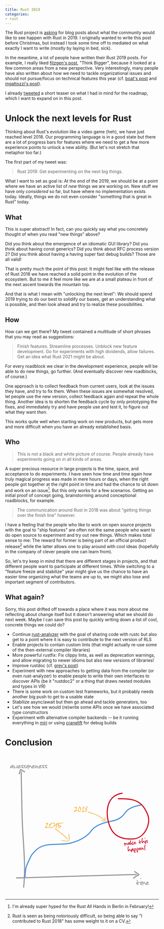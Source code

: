 ```yaml
---
title: Rust 2019
categories:
- rust
---
```


The Rust project is [asking] for blog posts
about what the community would like to see happen with Rust in 2019.
I originally wanted to write this post before Christmas,
but instead I took some time off
to mediated on what exactly I want to write
(mostly by laying in bed, sick).

In the meantime,
a lot of people have written their Rust 2019 posts.
For example, I really liked [fitzgen's post],
"Think Bigger",
because it looked at a few common areas from a new perspective.
Very interestingly,
many people have also written about
how we need to tackle organizational issues
and should not pursue/focus on technical features this year
(cf. [boat's post] and [mgattozzi's post]).

I already [tweeted] a short teaser
on what I had in mind for the roadmap,
which I want to expand on in this post.

# Unlock the next levels for Rust

Thinking about Rust's evolution like a video game (heh),
we have just reached level 2018.
Our programming language is in a good state
but there are a lot of progress bars for features
where we need to get a few more experience points
to unlock a new ability.
(But let's not stretch that metaphor too far.)

The first part of my tweet was:

> Rust 2019: Get experimenting on the next big things. 

What I want to set as goal is:
At the end of the 2019,
we should be at a point where we have
an active list of _new_ things we are working on.
New stuff we have only *considered* so far,
but have where no implementation exists today.
Ideally,
things we do not even consider
"something that is great in Rust"
today.

## What

This is super abstract!
In fact,
can you quickly say what you concretely thought of
when you read "new things" above?

Did you think about the emergence of an idiomatic GUI library?
Did you think about having const generics?
Did you think about RFC process version 2?
Did you think about having a having super fast debug builds?
Those are all valid!

That is pretty much the point of this post:
It might feel like with the release of Rust 2018
we have reached a solid point in the evolution of the ecosystem.
But to me it feel more like we are at a small plateau
in front of the next ascent towards the mountain top.

And that is what I mean with "unlocking the next level":
We should spend 2019 trying to do our best to
solidify our bases,
get an understanding what is possible,
and then look ahead and try to realize these possibilities.

## How

How can we get there?
My tweet contained a multitude of short phrases
that you may read as suggestions:

> Finish features. Streamline processes. Unblock new feature development. Go for experiments with high dividends, allow failures. Get an idea what Rust 2021 might be about.

For every roadblock we clear in the development experience,
people will be able to do new things,
go further.
(And eventually discover new roadblocks, of course.)

One approach is to collect feedback from current users,
look at the issues they have,
and try to fix them.
When these issues are somewhat resolved,
let people use the new version,
collect feedback again and repeat the whole thing.
Another idea is to shorten the feedback cycle
by only prototyping the fixes,
and immediately try and have people use and test it,
to figure out what they want *then*.

This works quite well when starting work on new products,
but gets more and more difficult when you have an already established basis.

## Who

> This is not a black and white picture of course. People already have experiments going on in all kinds of areas.

A super precious resource in large projects
is the time, space, and acceptance to do experiments.
I have seen how time and time again how
truly magical progress was made in mere hours or days,
when the right people got together at the right point in time
and had the chance to sit down and work on an issue[^2].
But this only works for a few scenarios.
Getting an initial proof of concept going,
brainstorming around conceptional roadblocks,
for example.

[^2]: I'm already super hyped for the Rust All Hands in Berlin in February!

> The communication around Rust in 2018 was about "getting things over the finish line" however.

I have a feeling that
the people who like to work on open source projects
with the goal to "ship features"
are often not the same people
who want to do open source to experiment
and try out new things.
Which makes total sense to me:
The reward for former is being part of an official product release[^1]
while the latter allows one to play around with cool ideas
(hopefully in the company of clever people one can learn from).

[^1]: Rust is seen as being notoriously difficult, so being able to say "I contributed to Rust 2018" has some weight to it on a CV.

So,
let's try keep in mind that there are different stages in projects,
and that different people want to participate at different times.
While switching to a "feature freeze and stabilize" year
might give us the chance to have an easier time organizing what the teams are up to,
we might also lose and important segment of contributors.

## What again?

Sorry, this post drifted off towards a place
where it was more about me reflecting about change itself
but it doesn't answering what we should do next week.
Maybe I can save this post by quickly writing down a list
of cool, concrete things we could do?

- Continue [rust-analyzer]
  with the goal of sharing code with rustc
  but also get to a point where it is easy to contribute to the next version of RLS
- Enable projects to contain custom lints
  (that might actually re-use some of the then-external compiler libraries)
- More powerful rustfix:
  Fix clippy lints, as well as deprecation warnings,
  and allow migrating to newer idioms but also new versions of libraries!
- Improve rustdoc (cf. [grey's post])
- Experiment with new approaches to getting data from the compiler
  (or even rust-analyzer)
  to enable people to write their own interfaces to discover APIs
  (be it "rustdoc2" or a thing that draws nested modules and types in VR)
- There is some work on custom test frameworks,
  but it probably needs another big push to get to a usable state
- Stabilize async/await but then go ahead and tackle generators, too
- Let's see how we would (re)write some APIs once we have associated type constructors
- Experiment with alternative compiler backends --
  be it running everything in [miri] or using [cranelift] for debug builds


[asking]: https://blog.rust-lang.org/2018/12/06/call-for-rust-2019-roadmap-blogposts.html
[tweeted]: https://twitter.com/killercup/status/1072440660416962561
[fitzgen's post]: http://fitzgeraldnick.com/2018/12/11/rust-2019-think-bigger.html
[boat's post]: https://boats.gitlab.io/blog/post/rust-2019/
[mgattozzi's post]: https://mgattozzi.com/rust-in-2019-the-next-year-and-edition/
[rust-analyzer]: https://github.com/rust-analyzer/rust-analyzer
[cranelift]: https://github.com/CraneStation/cranelift
[miri]: https://github.com/solson/miri
[grey's post]: https://quietmisdreavus.net/code/2018/12/07/rust-in-the-new-age/

# Conclusion

<svg xmlns="http://www.w3.org/2000/svg" viewBox="0 0 573 526">
  <g fill="none" fill-rule="evenodd">
    <path d="M59.867 66.738c1.418 62.98 1.943 125.988 4.254 188.942 2.977 81.104 13.837 161.65 4.715 242.66M40.8 462.563c150.235-3.544 299.569-9.862 449.876-12.583M52.094 77.344c8.644-28.624 3.05-14.173 22.187-8.512M481.059 437.938c32.5 20.492 12.359 7.937-3.18 26.535" stroke="#979797" stroke-width="4"/>
    <path d="M30.324 42.86l1.477.562c.078 1.36-.305 3.164-1.149 5.414l-.21 1.617c.03 1.547.718 2.899 2.062 4.055l.117 1.195c-.562.078-1.023.117-1.383.117-.953 0-2.086-.953-3.398-2.86l-.375-1.71-.094-.586-.187.023c-3.016 2.813-5.29 4.274-6.82 4.383-.907-.11-1.477-.406-1.712-.89l-.164-1.102c1.016-6.61 4.961-10.015 11.836-10.219zm-8.765 9.093l1.101-.82c3.547-2.766 5.555-4.781 6.024-6.047h-.188c-4.047 1.39-6.36 3.68-6.937 6.867zm22.921-8.976l.657.937-.235.75 1.946 8.977c-.032.812-.461 1.492-1.29 2.039h-.21l-1.524-1.055c-.422-.406-.633-.672-.633-.797h-.234l-.281-.21-.305-.235-1.336.445-2.484.54 2.062-.727-3.867 1.125-.867-.375-.656.187c0 .25.218.375.656.375v.352h-.211c-1.875-.86-2.813-1.852-2.813-2.977-.28 0-.421-.375-.421-1.125.03-1.187.82-3.18 2.367-5.976l.21-.188h.446c.703.313 1.055.805 1.055 1.477v.187l-.422.563v.187l.21 1.313c-1 .5-1.5 1.25-1.5 2.25v.937c.36.625.954.875 1.782.75l1.008-.187 3.445-1.22c.688-.327 1.258-.194 1.711.4l1.313.867.304.328-.96-3.61a23.214 23.214 0 0 1-.633-5.367c.359-.625.93-.937 1.71-.937zm9.47.421h.96c.922 0 1.64.477 2.156 1.43v1.219c0 .719-.718 2.14-2.156 4.266 0 .953-.242 1.43-.726 1.43h-.727l-1.43-1.22v-.21c0-.547.72-1.97 2.157-4.266v-.211c-2.72 1.922-4.079 3.758-4.079 5.508v.187c0 .735.32 1.211.961 1.43h.961c1.047 0 4.172-.68 9.375-2.04h.47v.423c-2.329 1.969-5.29 3.187-8.884 3.656h-1.687c-2.719-.281-4.078-1.437-4.078-3.469v-.797c0-2.265 1.843-4.64 5.53-7.125l1.196-.21zm10.968-.093h2.016c1.75 0 2.625.882 2.625 2.648l-.797.234-2.227-.445-.21.211h-.188l-.211-.21h-.211l-.586.21-.211-.21v.21l-.211-.21h-.187l-1.618.866c.063.547 1.813 2.243 5.25 5.086.797.97 1.196 1.782 1.196 2.438L68.34 55c-4.172 0-6.258-.953-6.258-2.86v-.234l1.008-1.312c-2.14-2.157-3.281-3.922-3.422-5.297.594-1.328 2.344-1.992 5.25-1.992zm-.234 8.46l.257.352.375.188.586.258-1.265-1.008.047.21zm9.468-8.273c5.485 1.313 8.227 3.953 8.227 7.922C80.05 53.804 78.035 55 76.332 55c-2.281 0-4.055-1.453-5.32-4.36-.438 0-.758-1.187-.961-3.562 0-2.39 1.367-3.586 4.101-3.586zm.563 2.672c-1.172-.094-1.758.273-1.758 1.102l1.055 3.21-1.125-1.874c.953 2.39 2.031 3.812 3.234 4.265 2.344-.937 3.516-1.844 3.516-2.719-.282-2.015-1.922-3.343-4.922-3.984zm9.726-4.477c2.11 0 3.711 2.227 4.805 6.68h.422c.781-3.297 1.89-4.945 3.328-4.945 1.438.297 3.18 2.687 5.227 7.172.5.797 1.539 1.867 3.117 3.21v.235c0 .875-.281 1.445-.844 1.711-1.078 0-2.742-1.633-4.992-4.898-.875-2.125-1.64-3.446-2.297-3.961-.5.437-1.469 2.742-2.906 6.914l-.211.234h-.633c-.844-.281-2.031-3.078-3.562-8.39l-.188-.235h-.21l-.423 1.969v.984c0 2.797.899 6.078 2.696 9.844v.773h-.399c-2.36-.828-3.89-4.617-4.594-11.367v-.984c0-2.36.555-4.008 1.664-4.946zm21.774 1.711h.96c.923 0 1.641.477 2.157 1.43v1.219c0 .719-.719 2.14-2.156 4.266 0 .953-.242 1.43-.727 1.43h-.726l-1.43-1.22v-.21c0-.547.719-1.97 2.156-4.266v-.211c-2.719 1.922-4.078 3.758-4.078 5.508v.187c0 .735.32 1.211.961 1.43h.961c1.047 0 4.172-.68 9.375-2.04h.469v.423c-2.328 1.969-5.29 3.187-8.883 3.656h-1.688c-2.718-.281-4.078-1.437-4.078-3.469v-.797c0-2.265 1.844-4.64 5.532-7.125l1.195-.21zm6.398-.304h.797c.813.672 1.219 1.375 1.219 2.11l-.211.937.21 4.195h.212c1.578-3.734 2.992-5.602 4.242-5.602.984 0 1.922 2.18 2.813 6.54.625 1.406 1.367 2.109 2.226 2.109l.82-.235.797.704v.937c0 .531-.742.914-2.226 1.148h-.797c-.969-.5-1.844-1.43-2.625-2.789-.469-.89-.945-2.445-1.43-4.664-.203 0-.672.852-1.406 2.555-1.61 2.64-2.82 3.961-3.633 3.961-.969 0-1.508-1.398-1.617-4.195v-7.008l.61-.703zm19.125.304h.961c.922 0 1.64.477 2.156 1.43v1.219c0 .719-.718 2.14-2.156 4.266 0 .953-.242 1.43-.726 1.43h-.727l-1.43-1.22v-.21c0-.547.72-1.97 2.157-4.266v-.211c-2.72 1.922-4.078 3.758-4.078 5.508v.187c0 .735.32 1.211.96 1.43h.961c1.047 0 4.172-.68 9.375-2.04h.47v.423c-2.329 1.969-5.29 3.187-8.884 3.656h-1.687c-2.719-.281-4.078-1.437-4.078-3.469v-.797c0-2.265 1.843-4.64 5.531-7.125l1.195-.21zm10.969-.093h2.016c1.75 0 2.625.882 2.625 2.648l-.797.234-2.227-.445-.21.211h-.188l-.211-.21h-.211l-.586.21-.211-.21v.21l-.21-.21h-.188l-1.618.866c.063.547 1.813 2.243 5.25 5.086.797.97 1.196 1.782 1.196 2.438l-1.008.867c-4.172 0-6.258-.953-6.258-2.86v-.234l1.008-1.312c-2.14-2.157-3.281-3.922-3.422-5.297.594-1.328 2.344-1.992 5.25-1.992zm-.234 8.46l.257.352.375.188.586.258-1.265-1.008.047.21zm10.547-8.46h2.015c1.75 0 2.625.882 2.625 2.648l-.797.234-2.226-.445-.211.211h-.188l-.21-.21h-.212l-.586.21-.21-.21v.21l-.211-.21h-.188l-1.617.866c.062.547 1.812 2.243 5.25 5.086.797.97 1.195 1.782 1.195 2.438l-1.008.867c-4.171 0-6.257-.953-6.257-2.86v-.234l1.007-1.312c-2.14-2.157-3.28-3.922-3.421-5.297.593-1.328 2.343-1.992 5.25-1.992zm-.235 8.46l.258.352.375.188.586.258-1.266-1.008.047.21zM491.219 469.04h.89c.563 0 1.266 2.788 2.11 8.366l.351.985 2.813-.258c4 0 6 .492 6 1.476l-.352.493-.187-.235-.867.492-.188-.257h-.164l-.703.257v-.257l-.188.257h-.515v-.257l-4.946.492c1.063 2.89 1.594 4.867 1.594 5.93-.484.828-1.078 1.32-1.781 1.476-1.781 0-3.953-1.148-6.516-3.445-.625-.828-.976-1.485-1.054-1.97 0-1.218 1.586-2.452 4.757-3.702v-.492c-.937-3.563-1.406-6.11-1.406-7.641v-1.219l.352-.492zm-.54 14.272v.258c1.47.985 2.532 1.477 3.188 1.477h.352c-.594-2.469-1.063-3.703-1.406-3.703h-.352l-1.078.492c0 .5-.235.992-.703 1.476zm13.407-20.18h.844c1.28 0 1.922.665 1.922 1.993v.844c-.188.562-.743.844-1.664.844-.594 0-1.235-.657-1.922-1.97.187-1.14.46-1.71.82-1.71zm-.024 13.243h1.196c.375.11.765.773 1.172 1.992l-.235 3.961c0 1.313.477 2.734 1.43 4.266v.562l-.703.844h-.727c-1.89 0-2.836-1.89-2.836-5.672v-2.273c0-2.453.235-3.68.704-3.68zm5.297-1.688c2.11 0 3.711 2.227 4.805 6.68h.422c.781-3.297 1.89-4.945 3.328-4.945 1.438.297 3.18 2.687 5.227 7.172.5.797 1.539 1.867 3.117 3.21v.235c0 .875-.281 1.445-.844 1.711-1.078 0-2.742-1.633-4.992-4.898-.875-2.125-1.64-3.446-2.297-3.961-.5.437-1.469 2.742-2.906 6.914l-.211.234h-.633c-.844-.281-2.031-3.078-3.563-8.39l-.187-.235h-.21l-.423 1.969v.984c0 2.797.899 6.078 2.695 9.844v.773h-.398c-2.36-.828-3.89-4.617-4.594-11.367v-.984c0-2.36.555-4.008 1.664-4.945zm21.774 1.711h.96c.923 0 1.641.477 2.157 1.43v1.219c0 .719-.719 2.14-2.156 4.265 0 .954-.242 1.43-.727 1.43h-.726l-1.43-1.219v-.21c0-.547.719-1.97 2.156-4.266v-.211c-2.719 1.922-4.078 3.758-4.078 5.508v.187c0 .735.32 1.211.961 1.43h.96c1.048 0 4.173-.68 9.376-2.04h.469v.423c-2.328 1.969-5.29 3.187-8.883 3.656h-1.688c-2.718-.281-4.078-1.437-4.078-3.469v-.797c0-2.265 1.844-4.64 5.531-7.125l1.196-.21z" fill="#9B9B9B"/>
    <path d="M73.996 460.25c.7-13.647.8-26.715 5.16-40.094 4.015-12.319 10.242-23.805 15.574-35.613 4.78-10.584 8.39-12.436 16.118-21.164 34.264-38.697 91.36-18.71 134.754-30.758 32.684-9.075 60.66-24.004 75.43-45.172 14.769-21.168 49.435-31.216 76.788-36.16 40.504-7.32 48.047-32.343 57.762-40.27 14.48-11.812 33.518-16.57 50.91-19.566" stroke="#4A90E2" stroke-width="4"/>
    <g>
      <path d="M185.797 279.113c7.402 6.175 37.472 26.024 46.687 39.594M209.82 323.05c30.5 4.653 31.438 6.421 27.426-24.046" stroke="#F5A623" stroke-width="2"/>
      <path d="M156.798 257.646h1.353c1.254.657 1.881 1.612 1.881 2.866 0 2.508-3.017 7.26-9.053 14.256l.124.14h.14c5.309-.55 8.736-.826 10.283-.826h.809l.545-.123c1.172.363 1.758.768 1.758 1.213-.117.422-.387.785-.809 1.09l-2.566-.282c-1.22 0-4.512.317-9.88.95-1.898 0-2.847-.633-2.847-1.899 0-.293 2.39-3.281 7.172-8.965 1.523-2.46 2.338-4.312 2.443-5.554v-.405c-.105-.363-.556-.545-1.353-.545-1.5.422-2.402.874-2.707 1.354v.264c.797.726 1.289 1.09 1.476 1.09v.28l-.808.528h-.14c-.786 0-1.688-.539-2.708-1.617v-1.354c1.57-1.64 3.2-2.46 4.887-2.46zm22.922 0h.949l.123.159.14-.159h.141c1.453.2 2.672.791 3.656 1.776l.81 2.25c0 4.957-2.304 9.152-6.91 12.586l-5.273 2.426v-.176c-.386.222-1.423.387-3.11.492-1.43 0-2.831-.914-4.202-2.742-.54-1.254-.809-2.385-.809-3.393.188-2.261 1.002-4.623 2.444-7.084-1.207.645-2.069 1.559-2.584 2.742l-.387.791-.14-.158h-.264v.158h.263c-.152 1.407-.38 2.11-.685 2.11l-.668-.65.14-.159-.421-.808v-.809c1.629-3.469 5.191-6.21 10.687-8.227 2.684-.75 4.717-1.125 6.1-1.125zm-4.342 2.426l-.668-.176-.809.176.123.158v.317h-.404v-.317h-.123c-.504.54-1.002.81-1.494.81l.14 1.124c0 .492-.585.973-1.757 1.441-2.168 2.543-3.252 4.963-3.252 7.26 0 2.567 1.26 4.02 3.78 4.36 1.944 0 4.745-1.237 8.401-3.71 1.336-1.124 2.508-2.63 3.516-4.517.809-1.934 1.213-3.545 1.213-4.834 0-1.523-1.488-2.437-4.465-2.742l-.545.158h-.123l-.281-.316-.668.316-.14-.158v-.158c-1.63.129-2.444.398-2.444.808zm19.582-2.584c.762.258 1.143.838 1.143 1.74v.124c-1.98 3.972-3.47 8.742-4.465 14.308v.123c.258.598.386 1.36.386 2.285 0 .551-.34.862-1.02.932h-.509c-.492 0-.79-.715-.896-2.145 0-2.214 1.06-6.398 3.181-12.55-4.066 4.324-6.445 7.13-7.136 8.42l-.897.386c-.598-.257-.896-.656-.896-1.195v-.404c5.261-6.012 8.964-10.02 11.109-12.024zm15.31 0h2.409c2.918.235 4.377.54 4.377.914v.159c0 .304-.756.609-2.268.914l-2.408-.141c-3.75 0-7.072.562-9.967 1.687-1.664 1.372-2.871 3.622-3.621 6.75v.932l5.291-1.23h1.195c1.547 0 2.655.972 3.323 2.918v.158c-.88 2.18-3.293 4.178-7.243 5.994-.515.305-1.02.457-1.511.457h-1.354c-1.71-.223-2.566-.738-2.566-1.547l.158-.14 1.652.298.457-.158v.158c1.887-.257 4.348-1.74 7.383-4.447l.457-.773v-.159c0-.328-.504-.586-1.512-.773l-5.572 1.389h-.914c-1.008-.657-1.512-1.63-1.512-2.918 0-1.184.557-2.825 1.67-4.922-.902 0-1.353-.563-1.353-1.688.457-.62 2.367-1.646 5.73-3.076l7.7-.756z" fill="#F5A623"/>
    </g>
    <g>
      <path d="M369.918 247.473c-20.32-17.017-34.541-21.833-60.77-29.907M371.727 237.766c.69 17.371 4.835 13.304-12.622 12.011" stroke="#F5A623" stroke-width="2"/>
      <path d="M265.188 198.813c.78.085 1.34.242 1.675.468.586.657.88 1.125.88 1.406v.34c0 1.828-.47 3.395-1.407 4.7 0 .273-1.723 2.308-5.168 6.105 0 .094-.54.742-1.617 1.945h.07c3.422-1.75 6.129-2.625 8.121-2.625h.867c1.055 0 1.817.407 2.286 1.22v.128c0 .938-.223 1.406-.668 1.406l-.211-.129h-.668l-.399.059-2.015-.328c-1.407 0-3.016.355-4.829 1.066-.554.172-2.277.98-5.167 2.426l-.598.129H256c-.18-.078-.27-.234-.27-.469 0-.601 1.344-2.39 4.032-5.367.406-.578 1.656-2.012 3.75-4.3 1.21-1.282 1.816-2.735 1.816-4.36v-.13c-.32-.983-.879-1.476-1.676-1.476h-1.886c-.649 0-2.235.559-4.758 1.676l-.41.07h-.059l-.27-.27v-.07c0-.843 1.25-1.671 3.75-2.484 1.47-.758 3.192-1.137 5.169-1.137zm14.074-3.07h.152c.102.03.152.132.152.304 0 .21-.468.91-1.406 2.098v.058c.867.29 1.3.555 1.3.797 1.228 1.75 1.93 3.156 2.11 4.219.64 1.851.961 3.457.961 4.816l-.058.445v1.055c0 2.086-.735 4.078-2.203 5.977-1.493 1.234-2.797 1.851-3.915 1.851-1.109 0-2.113-.484-3.011-1.453-.735-1.094-1.102-2.215-1.102-3.363v-.305c0-2.156.453-4.414 1.36-6.773a42.437 42.437 0 0 1 2.296-5.567c1.508-2.773 2.63-4.16 3.364-4.16zm-2.098 4.359c-.969 1.976-1.922 4.687-2.86 8.132-.171.836-.257 1.84-.257 3.012 0 1.492.57 2.746 1.71 3.762.821.367 1.423.55 1.805.55a3.658 3.658 0 0 0 1.7-.703c.968-.992 1.453-2.863 1.453-5.613 0-1.437-.485-3.512-1.453-6.222-1.07-1.946-1.77-2.918-2.098-2.918zm15.785-2.872c.196 0 .313.293.352.88-.258 2.788-.52 4.59-.785 5.402-1.149 4.906-1.723 8.55-1.723 10.933v1.032l3.434-.493h.246c.297 0 .445.196.445.586 0 .516-.344.957-1.031 1.325l-.2.058c-.054-.133-.167-.2-.34-.2h-.199c-1.664.235-2.496.38-2.496.435 0 .523-.441 1-1.324 1.43h-.2c-.163-.048-.245-.165-.245-.352l.152-.926h-.058l-1.57.047-2.005-.047c-.328-.016-.492-.13-.492-.34 0-.469.41-.926 1.23-1.371l.247-.059 2.59.059.058-.059v-.14c0-2.57.719-6.918 2.156-13.043l.246-2.262c-1.398 1.727-2.82 3.703-4.265 5.93-.352.328-.664.492-.938.492h-.047l-.152-.14v-.106c0-.43 1.602-2.848 4.805-7.254.82-1.211 1.523-1.817 2.11-1.817zm10.969-1.125h.164c1.516 0 2.707 1.043 3.574 3.13l.082.89c0 1.023-.336 1.973-1.008 2.848-.18.414-1.316 1.62-3.41 3.62 1.125 1.165 1.688 2.036 1.688 2.614.187.844.281 1.66.281 2.45 0 1.468-.535 3.155-1.605 5.062-.758.797-1.48 1.195-2.168 1.195-1.485 0-2.825-.894-4.02-2.684-.242-.757-.363-1.332-.363-1.722 0-1.024.457-2.149 1.37-3.375.548-.75 1.442-1.715 2.684-2.895-.343-.304-1.238-.976-2.683-2.015-.797-.797-1.254-1.547-1.371-2.25v-.68c0-1.227.59-2.164 1.77-2.813l.796-.082c1.719.094 2.578.227 2.578.399v.047c0 .39-.308.726-.925 1.008-.899-.11-1.555-.165-1.97-.165h-.644c-.078 0-.133.188-.164.563v.598c.14.828.73 1.66 1.77 2.496a28.9 28.9 0 0 1 2.297 1.605c1.742-1.523 2.812-2.62 3.21-3.293.297-.484.446-1.047.446-1.687 0-1.07-.832-2.305-2.496-3.703-.094 0-.254-.133-.48-.399-.587 0-1.083.082-1.489.246l-.035-.047v-.082c0-.093.547-.347 1.64-.761l.481-.118zm-2.04 11.696c-1.655 1.578-2.57 2.594-2.741 3.047-.344.547-.516 1.097-.516 1.652v.316c.164.938.313 1.407.445 1.407 1.04 1.5 2.188 2.25 3.446 2.25.21 0 .425-.348.644-1.043.461-1.07.692-2.063.692-2.977 0-1.187-.203-2.203-.61-3.047-.203-.351-.656-.886-1.36-1.605z" fill="#F5A623"/>
    </g>
    <path d="M437.871 147.762c-67.036 6.795-66.346 87.299-43.328 132.41 16.492 32.32 49.617 39.385 83.172 37.371 37.483-2.25 62.827-46.347 56.242-81.195-2.122-11.23-7.915-21.612-13.934-31.328-23.256-37.546-61.555-36.84-99.714-36.645" stroke="#D0021B" stroke-width="4"/>
    <path d="M444.322 331.738c1.57-.193 2.966 1.318 4.187 4.533l.314-.038c.28-2.526.956-3.854 2.026-3.986 1.097.09 2.612 1.71 4.546 4.861.445.548 1.316 1.25 2.614 2.106l.021.174c.08.652-.077 1.102-.471 1.35-.803.1-2.19-.964-4.164-3.19-.846-1.501-1.536-2.414-2.072-2.738-.332.372-.843 2.176-1.532 5.413l-.135.193-.471.058c-.654-.132-1.794-2.105-3.42-5.92l-.16-.157-.157.019-.134 1.504.09.733c.255 2.082 1.224 4.442 2.906 7.081l.07.576-.296.036c-1.832-.4-3.318-3.081-4.459-8.042l-.09-.732c-.215-1.757.047-3.035.787-3.834zm19.002-1.448l1.151.284c.182 1.005.062 2.383-.36 4.135l-.01 1.224c.165 1.148.8 2.091 1.907 2.83l.196.878a7.84 7.84 0 0 1-1.019.214c-.709.087-1.64-.519-2.79-1.818l-.436-1.24-.124-.427-.137.035c-1.988 2.37-3.547 3.664-4.677 3.886-.684.001-1.136-.168-1.355-.507l-.222-.805c.152-5.013 2.777-7.909 7.876-8.689zm-5.694 7.571l.745-.711c2.388-2.383 3.698-4.067 3.932-5.052l-.14.017c-2.885 1.405-4.398 3.32-4.537 5.746zm9.18-15.667c.687-.084 1.34.378 1.96 1.389.166 1.349-.125 2.878-.871 4.587-.302 3.308-.389 5.49-.259 6.55l.3.99.174-.022c.895-.11 3.544-3.15 7.947-9.122l.847-.317.424.568c.13 1.059-.684 2.652-2.442 4.78l-1.623 2.644c.18 1.466.735 2.141 1.665 2.027l.698-.086c.605-.074 1.825-.767 3.659-2.078l.424.568.05.4c-.362 1.486-1.344 2.621-2.947 3.409l-.867.3c-1.93.238-3.382-.528-4.355-2.298l-.35.043c-1.136 1.226-2.064 1.883-2.785 1.971-1.629.2-2.607-1.037-2.936-3.713-.3-2.442.022-6.555.965-12.338l.148-.23.175-.022zm16.628 6.034l.715-.088c.686-.084 1.265.205 1.736.867l.111.908c.066.535-.339 1.659-1.215 3.372.087.71-.05 1.087-.41 1.13l-.54.067-1.177-.776-.019-.157c-.05-.407.355-1.532 1.215-3.373l-.019-.157c-1.848 1.68-2.692 3.17-2.532 4.473l.017.14c.067.546.349.872.846.976l.715-.088c.78-.095 3.044-.887 6.793-2.375l.349-.042.038.314c-1.553 1.678-3.646 2.856-6.278 3.533l-1.256.155c-2.05.039-3.167-.698-3.353-2.21l-.073-.593c-.207-1.687.948-3.623 3.466-5.81l.87-.266zm15.797-7.5l.663-.082c.419-.051 1.197 1.96 2.335 6.036l.352.7 2.07-.448c2.978-.366 4.511-.182 4.601.55l-.216.399-.161-.158-.6.446-.164-.175-.122.015-.5.257-.024-.192-.116.209-.383.047-.024-.192-3.636.818c1.055 2.055 1.631 3.478 1.728 4.269-.285.66-.682 1.081-1.19 1.262-1.327.163-3.049-.494-5.166-1.97-.541-.559-.863-1.015-.965-1.369-.112-.907.956-1.97 3.203-3.191l-.045-.367c-1.023-2.566-1.605-4.419-1.745-5.559l-.111-.907.216-.399zm.904 10.674l.023.192c1.183.598 2.02.868 2.508.808l.262-.032c-.668-1.784-1.13-2.66-1.386-2.628l-.261.032-.758.465c.046.372-.084.76-.388 1.163zm10.884-17.08c.64-.08 1.278.41 1.915 1.464l.058.471c-1.626 1.853-2.149 5.624-1.568 11.315l.203 1.657.41.446c1.943-3.308 3.24-5.003 3.891-5.082 1.896-.233 4.113 2.24 6.65 7.418.847 1.041 2.026 1.7 3.536 1.975l.028.226-1.056 1.352-.68.084c-1.653.202-3.94-2.415-6.863-7.853l-.914-.384c-.408.05-1.627 1.894-3.66 5.532l-.843.352c-1.58-.657-2.582-2.712-3.006-6.166-.16-5.73.188-9.965 1.044-12.703l.855-.105zm9.708-.697l.628-.077c.954-.117 1.492.319 1.613 1.307l.077.628c-.088.436-.475.696-1.162.78-.442.055-.978-.375-1.61-1.29.035-.865.187-1.315.454-1.348zm1.193 9.86l.89-.11c.289.048.64.506 1.054 1.377l.188 2.97c.12.977.604 1.991 1.454 3.044l.051.419-.446.692-.54.067c-1.408.173-2.285-1.148-2.63-3.963l-.208-1.693c-.224-1.826-.162-2.76.187-2.803zm6.606-.864l1.5-.185c1.303-.16 2.035.418 2.197 1.732l-.572.247-1.698-.128-.138.177-.14.017-.176-.138-.157.02-.417.21-.176-.138.02.157-.177-.138-.14.018-1.124.793c.096.401 1.554 1.503 4.373 3.306.681.648 1.052 1.217 1.112 1.705l-.67.738c-3.106.381-4.746-.138-4.92-1.557l-.022-.174.63-1.07c-1.79-1.409-2.8-2.619-3.031-3.63.32-1.042 1.563-1.697 3.726-1.962zm.599 6.32l.224.238.296.105.46.138-1.034-.634.054.152zM458.91 344.9c.64-.08 1.278.409 1.915 1.464l.058.471c-1.626 1.853-2.149 5.624-1.568 11.315l.203 1.657.41.446c1.943-3.309 3.24-5.003 3.891-5.083 1.896-.232 4.113 2.24 6.65 7.42.847 1.04 2.026 1.698 3.536 1.973l.028.227-1.056 1.352-.68.083c-1.653.203-3.94-2.414-6.863-7.853l-.914-.383c-.408.05-1.627 1.894-3.66 5.532l-.843.351c-1.58-.656-2.582-2.711-3.006-6.166-.16-5.73.188-9.964 1.044-12.702l.855-.105zm18.007 7.9l1.15.284c.183 1.005.063 2.384-.36 4.136l-.009 1.223c.165 1.148.8 2.092 1.906 2.83l.197.879a7.84 7.84 0 0 1-1.019.213c-.71.087-1.64-.519-2.79-1.818l-.436-1.239-.124-.428-.137.035c-1.988 2.37-3.547 3.665-4.677 3.886-.684.001-1.136-.168-1.355-.507l-.223-.805c.152-5.013 2.778-7.909 7.877-8.688zm-5.694 7.571l.745-.711c2.388-2.383 3.698-4.067 3.931-5.052l-.14.017c-2.885 1.405-4.397 3.32-4.536 5.746zm13.141-8.077c2.33.221 3.6 1.187 3.81 2.897l.036.296c.202 1.652-.74 3.35-2.828 5.094l-.177-.138-.12.174-.454.056-.472-.243.017.14c.78 3.08 1.26 5.364 1.444 6.853.032.268-.268.659-.901 1.173-1.722.212-3.071-.538-4.049-2.248-.406-.906-.656-1.743-.75-2.51-.888-7.224.594-11.072 4.444-11.544zm-3.775 7.193l.16.14.128 1.047-.12.174.156.122.037.297-.12.174.156.122.02.157-.123.157c.814 3.265 1.716 4.89 2.706 4.875l.12-.175-.195-.436c-.163-1.326-.887-4.336-2.172-9.031l.416-.37.14-.017.175.138.12-.175.158-.019c.826.194 1.32.948 1.482 2.262.05.407.168.6.354.577 1.508-1.661 2.216-2.87 2.123-3.626l-.129-1.047c-.517-.657-1.206-.932-2.067-.826-1.861.228-2.99 2.05-3.385 5.463l-.14.017zm13.528-8.391c2.33.222 3.6 1.187 3.81 2.897l.036.297c.202 1.651-.74 3.35-2.829 5.093l-.176-.137-.12.174-.454.055-.472-.243.017.14c.78 3.08 1.26 5.365 1.443 6.854.033.267-.267.658-.9 1.173-1.722.211-3.071-.538-4.049-2.248-.406-.907-.656-1.744-.75-2.511-.888-7.223.594-11.071 4.444-11.544zm-3.775 7.193l.16.14.128 1.047-.12.174.156.123.037.296-.12.174.156.123.02.157-.123.157c.814 3.265 1.716 4.89 2.706 4.874l.12-.174-.195-.437c-.163-1.326-.887-4.336-2.172-9.03l.415-.37.14-.018.176.138.12-.174.158-.02c.826.194 1.32.948 1.482 2.263.05.407.168.599.354.576 1.508-1.661 2.215-2.87 2.123-3.626l-.129-1.046c-.517-.657-1.206-.933-2.067-.827-1.861.229-2.99 2.05-3.385 5.463l-.14.017zm12.76-8.296l.716-.088c.686-.084 1.264.205 1.735.867l.112.907c.065.535-.34 1.66-1.216 3.373.088.71-.05 1.086-.41 1.13l-.54.067-1.176-.777-.02-.157c-.05-.407.356-1.53 1.216-3.372l-.02-.157c-1.848 1.679-2.692 3.17-2.532 4.473l.017.14c.067.546.35.871.846.976l.716-.088c.779-.096 3.043-.887 6.792-2.375l.349-.043.039.314c-1.554 1.679-3.646 2.856-6.279 3.534l-1.256.154c-2.05.04-3.167-.697-3.353-2.21l-.073-.592c-.207-1.687.949-3.624 3.467-5.81l.87-.266zm4.735-.812l.594-.073c.666.426 1.033.912 1.1 1.46l-.072.716.54 3.104.158-.02c.833-2.923 1.715-4.443 2.646-4.557.733-.09 1.63 1.447 2.691 4.61.594.99 1.21 1.446 1.85 1.368l.59-.25.657.45.086.699c.048.395-.47.748-1.553 1.058l-.593.073c-.767-.284-1.503-.896-2.209-1.836-.43-.62-.927-1.734-1.49-3.342-.152.019-.423.696-.814 2.03-.957 2.113-1.737 3.207-2.342 3.281-.721.089-1.25-.903-1.587-2.975l-.641-5.217.39-.579zm13.264-10.395c.547-.067 1.149.172 1.806.717l.036.297c-1.393 5.673-1.847 10.48-1.363 14.424l.251.748-.673.862-.786.096c-.511.063-.93-1.231-1.256-3.883-.284-2.315.227-6.664 1.533-13.046l.138-.176.314-.039zm.168 17.955c1.128-.138 1.742.2 1.842 1.014l.037.296c-.203.852-.618 1.316-1.246 1.393-1.267-.128-1.952-.61-2.055-1.448.18-.742.654-1.16 1.422-1.255z" fill="#D0021B"/>
  </g>
</svg>
